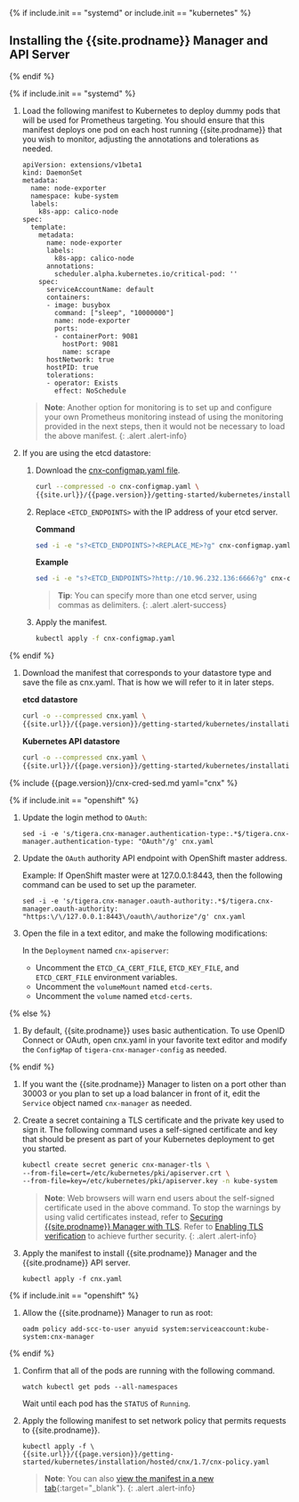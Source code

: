 {% if include.init == "systemd" or include.init == "kubernetes" %}

## <a name="install-cnx-mgr"></a>Installing the {{site.prodname}} Manager and API Server

{% endif %}

{% if include.init == "systemd" %}

1. Load the following manifest to Kubernetes to deploy dummy pods that 
   will be used for Prometheus targeting. You should ensure that this manifest 
   deploys one pod on each host running {{site.prodname}} that you wish to 
   monitor, adjusting the annotations and tolerations as needed.

   ```
   apiVersion: extensions/v1beta1
   kind: DaemonSet
   metadata:
     name: node-exporter
     namespace: kube-system
     labels:
       k8s-app: calico-node
   spec:
     template:
       metadata:
         name: node-exporter
         labels:
           k8s-app: calico-node
         annotations:
           scheduler.alpha.kubernetes.io/critical-pod: ''
       spec:
         serviceAccountName: default
         containers:
         - image: busybox
           command: ["sleep", "10000000"]
           name: node-exporter
           ports:
           - containerPort: 9081
             hostPort: 9081
             name: scrape
         hostNetwork: true
         hostPID: true
         tolerations:
         - operator: Exists
           effect: NoSchedule
   ```
   > **Note**: Another option for monitoring is to set up and configure your own 
   > Prometheus monitoring instead of using the monitoring provided in the next 
   > steps, then it would not be necessary to load the above manifest.
   {: .alert .alert-info}


1. If you are using the etcd datastore: 

   1. Download the [cnx-configmap.yaml file](hosted/cnx/1.7/cnx-configmap.yaml).
   
      ```bash
      curl --compressed -o cnx-configmap.yaml \
      {{site.url}}/{{page.version}}/getting-started/kubernetes/installation/hosted/cnx/1.7/cnx-configmap.yaml
      ```
   
   1. Replace `<ETCD_ENDPOINTS>` with the IP address of your etcd server.
     
      **Command**
      ```bash
      sed -i -e "s?<ETCD_ENDPOINTS>?<REPLACE_ME>?g" cnx-configmap.yaml
      ```

      **Example**
      ```bash
      sed -i -e "s?<ETCD_ENDPOINTS>?http://10.96.232.136:6666?g" cnx-configmap.yaml
      ```
         
      > **Tip**: You can specify more than one etcd server, using commas as delimiters.
      {: .alert .alert-success}
     
   1. Apply the manifest.
     
      ```bash
      kubectl apply -f cnx-configmap.yaml
      ```
   
{% endif %}

1. Download the manifest that corresponds to your datastore type and save the file 
   as cnx.yaml. That is how we will refer to it in later steps. 
   
   **etcd datastore**
   ```bash
   curl -o --compressed cnx.yaml \
   {{site.url}}/{{page.version}}/getting-started/kubernetes/installation/hosted/cnx/1.7/cnx-etcd.yaml
   ```
   
   **Kubernetes API datastore**
   ```bash
   curl -o --compressed cnx.yaml \
   {{site.url}}/{{page.version}}/getting-started/kubernetes/installation/hosted/cnx/1.7/cnx-kdd.yaml
   ```

{% include {{page.version}}/cnx-cred-sed.md yaml="cnx" %}

{% if include.init == "openshift" %}

1. Update the login method to `OAuth`:

       sed -i -e 's/tigera.cnx-manager.authentication-type:.*$/tigera.cnx-manager.authentication-type: "OAuth"/g' cnx.yaml

1. Update the `OAuth` authority API endpoint with OpenShift master address.

   Example: If OpenShift master were at 127.0.0.1:8443, then the following command can be used to set up the parameter.

       sed -i -e 's/tigera.cnx-manager.oauth-authority:.*$/tigera.cnx-manager.oauth-authority: "https:\/\/127.0.0.1:8443\/oauth\/authorize"/g' cnx.yaml

1. Open the file in a text editor, and make the following modifications:

   In the `Deployment` named `cnx-apiserver`:

   - Uncomment the `ETCD_CA_CERT_FILE`, `ETCD_KEY_FILE`, and `ETCD_CERT_FILE` environment variables.
   - Uncomment the `volumeMount` named `etcd-certs`.
   - Uncomment the `volume` named `etcd-certs`. 

{% else %}

1. By default, {{site.prodname}} uses basic authentication. To use OpenID 
   Connect or OAuth, open cnx.yaml in your favorite text editor and
   modify the `ConfigMap` of `tigera-cnx-manager-config` as needed.
   
{% endif %}

1. If you want the {{site.prodname}} Manager to listen on a port other than
   30003 or you plan to set up a load balancer in front of it, edit the 
   `Service` object named `cnx-manager` as needed.  

1. Create a secret containing a TLS certificate and the private key used to
   sign it. The following command uses a self-signed certificate and key that
   should be present as part of your Kubernetes deployment to get you started. 

   ```bash
   kubectl create secret generic cnx-manager-tls \
   --from-file=cert=/etc/kubernetes/pki/apiserver.crt \
   --from-file=key=/etc/kubernetes/pki/apiserver.key -n kube-system
   ```
   
   > **Note**: Web browsers will warn end users about the self-signed certificate 
   > used in the above command. To stop the warnings by using valid certificates 
   > instead, refer to [Securing {{site.prodname}} Manager with TLS](../../../reference/cnx/securing-with-tls).
   > Refer to [Enabling TLS verification](../../../reference/cnx/enabling-tls-verification) 
   > to achieve further security.
   {: .alert .alert-info}

1. Apply the manifest to install {{site.prodname}} Manager and the {{site.prodname}} API server.

   ```
   kubectl apply -f cnx.yaml
   ```

{% if include.init == "openshift" %}

1. Allow the {{site.prodname}} Manager to run as root:

       oadm policy add-scc-to-user anyuid system:serviceaccount:kube-system:cnx-manager

{% endif %}

1. Confirm that all of the pods are running with the following command.

   ```
   watch kubectl get pods --all-namespaces
   ```

   Wait until each pod has the `STATUS` of `Running`.

1. Apply the following manifest to set network policy that permits requests to {{site.prodname}}. 

   ```
   kubectl apply -f \
   {{site.url}}/{{page.version}}/getting-started/kubernetes/installation/hosted/cnx/1.7/cnx-policy.yaml
   ```
   
   > **Note**: You can also 
   > [view the manifest in a new tab]({{site.url}}/{{page.version}}/getting-started/kubernetes/installation/hosted/cnx/1.7/cnx-policy.yaml){:target="_blank"}.
   {: .alert .alert-info}
